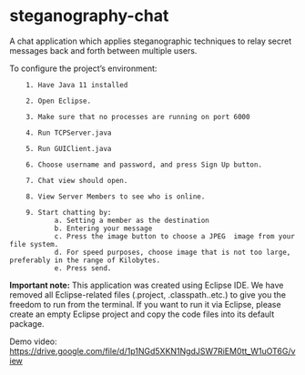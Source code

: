 # steganography-chat
A chat application which applies steganographic techniques to relay secret messages back and forth between multiple users.

To configure the project’s environment:

        1. Have Java 11 installed
        
        2. Open Eclipse.
        
        3. Make sure that no processes are running on port 6000
        
        4. Run TCPServer.java
        
        5. Run GUIClient.java
        
        6. Choose username and password, and press Sign Up button.
        
        7. Chat view should open.
        
        8. View Server Members to see who is online.
        
        9. Start chatting by:
               a. Setting a member as the destination
               b. Entering your message
               c. Press the image button to choose a JPEG  image from your file system.
               d. For speed purposes, choose image that is not too large, preferably in the range of Kilobytes.
               e. Press send.
 
 **Important note:** This application was created using Eclipse IDE. We have removed all Eclipse-related files (.project, .classpath..etc.) to give you the freedom to run from the terminal. If you want to run it via Eclipse, please create an empty Eclipse project and copy the code files into its default package. 
 
 Demo video: https://drive.google.com/file/d/1p1NGd5XKN1NgdJSW7RiEM0tt_W1uOT6G/view
 
